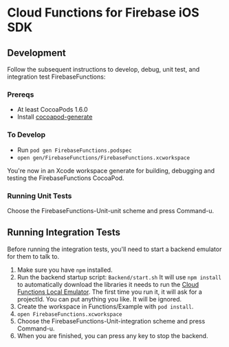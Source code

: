 # Cloud Functions for Firebase iOS SDK

## Development

Follow the subsequent instructions to develop, debug, unit test, and
integration test FirebaseFunctions:

### Prereqs

- At least CocoaPods 1.6.0
- Install [cocoapod-generate](https://github.com/square/cocoapods-generate)

### To Develop

- Run `pod gen FirebaseFunctions.podspec`
- `open gen/FirebaseFunctions/FirebaseFunctions.xcworkspace`

You're now in an Xcode workspace generate for building, debugging and
testing the FirebaseFunctions CocoaPod.

### Running Unit Tests

Choose the FirebaseFunctions-Unit-unit scheme and press Command-u.

## Running Integration Tests

Before running the integration tests, you'll need to start a backend emulator
for them to talk to.

1.  Make sure you have `npm` installed.
2.  Run the backend startup script: `Backend/start.sh`
    It will use `npm install` to automatically download the libraries it needs
    to run the [Cloud Functions Local Emulator](https://cloud.google.com/functions/docs/emulator).
    The first time you run it, it will ask for a projectId.
    You can put anything you like. It will be ignored.
3.  Create the workspace in Functions/Example with `pod install`.
4.  `open FirebaseFunctions.xcworkspace`
5.  Choose the FirebaseFunctions-Unit-integration scheme and press Command-u.
6.  When you are finished, you can press any key to stop the backend.
